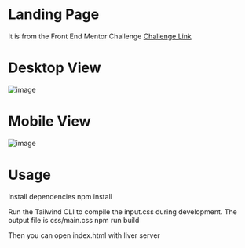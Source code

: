 # Landing Page
It is from the Front End Mentor Challenge
[Challenge Link](https://github.com/bradtraversy/tailwind-landing-page)
# Desktop View
![image](https://github.com/user-attachments/assets/6a6159bc-0c57-4580-bb0e-4bcc3890e664)
# Mobile View
![image](https://github.com/user-attachments/assets/8b2f60ff-5c4c-4243-b506-f2d439111e58)

# Usage
Install dependencies
npm install

Run the Tailwind CLI to compile the input.css during development. The output file is css/main.css 
npm run build

Then you can open index.html with liver server


